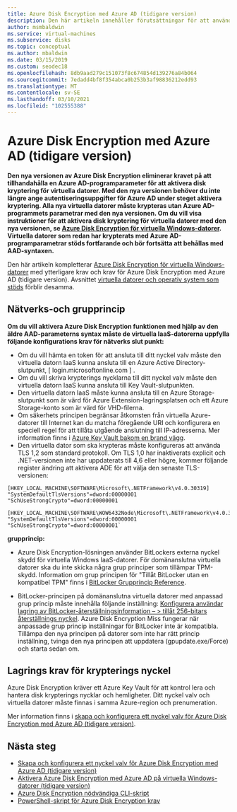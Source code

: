 ```yaml
---
title: Azure Disk Encryption med Azure AD (tidigare version)
description: Den här artikeln innehåller förutsättningar för att använda Microsoft Azure disk kryptering för virtuella IaaS-datorer.
author: msmbaldwin
ms.service: virtual-machines
ms.subservice: disks
ms.topic: conceptual
ms.author: mbaldwin
ms.date: 03/15/2019
ms.custom: seodec18
ms.openlocfilehash: 8db9aad279c151073f8c674854d139276a84b064
ms.sourcegitcommit: 7edadd4bf8f354abca0b253b3af98836212edd93
ms.translationtype: MT
ms.contentlocale: sv-SE
ms.lasthandoff: 03/10/2021
ms.locfileid: "102555388"
---
```

# <a name="azure-disk-encryption-with-azure-ad-previous-release"></a>Azure Disk Encryption med Azure AD (tidigare version)

**Den nya versionen av Azure Disk Encryption eliminerar kravet på att tillhandahålla en Azure AD-programparameter för att aktivera disk kryptering för virtuella datorer. Med den nya versionen behöver du inte längre ange autentiseringsuppgifter för Azure AD under steget aktivera kryptering. Alla nya virtuella datorer måste krypteras utan Azure AD-programmets parametrar med den nya versionen. Om du vill visa instruktioner för att aktivera disk kryptering för virtuella datorer med den nya versionen, se [Azure Disk Encryption för virtuella Windows-datorer](disk-encryption-overview.md). Virtuella datorer som redan har krypterats med Azure AD-programparametrar stöds fortfarande och bör fortsätta att behållas med AAD-syntaxen.**

Den här artikeln kompletterar [Azure Disk Encryption för virtuella Windows-datorer](disk-encryption-overview.md) med ytterligare krav och krav för Azure Disk Encryption med Azure AD (tidigare version). Avsnittet [virtuella datorer och operativ system som stöds](disk-encryption-overview.md#supported-vms-and-operating-systems) förblir desamma.

## <a name="networking-and-group-policy"></a>Nätverks-och grupprincip

**Om du vill aktivera Azure Disk Encryption funktionen med hjälp av den äldre AAD-parameterns syntax måste de virtuella IaaS-datorerna uppfylla följande konfigurations krav för nätverks slut punkt:** 
  - Om du vill hämta en token för att ansluta till ditt nyckel valv måste den virtuella datorn IaaS kunna ansluta till en Azure Active Directory-slutpunkt, \[ login.microsoftonline.com \] .
  - Om du vill skriva krypterings nycklarna till ditt nyckel valv måste den virtuella datorn IaaS kunna ansluta till Key Vault-slutpunkten.
  - Den virtuella datorn IaaS måste kunna ansluta till en Azure Storage-slutpunkt som är värd för Azure Extension-lagringsplatsen och ett Azure Storage-konto som är värd för VHD-filerna.
  -  Om säkerhets principen begränsar åtkomsten från virtuella Azure-datorer till Internet kan du matcha föregående URI och konfigurera en speciell regel för att tillåta utgående anslutning till IP-adresserna. Mer information finns i [Azure Key Vault bakom en brand vägg](../../key-vault/general/access-behind-firewall.md).
  - Den virtuella dator som ska krypteras måste konfigureras att använda TLS 1,2 som standard protokoll. Om TLS 1,0 har inaktiverats explicit och .NET-versionen inte har uppdaterats till 4,6 eller högre, kommer följande register ändring att aktivera ADE för att välja den senaste TLS-versionen:

```console
[HKEY_LOCAL_MACHINE\SOFTWARE\Microsoft\.NETFramework\v4.0.30319]
"SystemDefaultTlsVersions"=dword:00000001
"SchUseStrongCrypto"=dword:00000001

[HKEY_LOCAL_MACHINE\SOFTWARE\WOW6432Node\Microsoft\.NETFramework\v4.0.30319]
"SystemDefaultTlsVersions"=dword:00000001
"SchUseStrongCrypto"=dword:00000001` 
```

**grupprincip:**
 - Azure Disk Encryption-lösningen använder BitLockers externa nyckel skydd för virtuella Windows IaaS-datorer. För domänanslutna virtuella datorer ska du inte skicka några grup principer som tillämpar TPM-skydd. Information om grup principen för "Tillåt BitLocker utan en kompatibel TPM" finns i [BitLocker Grupprincip Reference](/windows/security/information-protection/bitlocker/bitlocker-group-policy-settings#bkmk-unlockpol1).

-  BitLocker-principen på domänanslutna virtuella datorer med anpassad grup princip måste innehålla följande inställning: [Konfigurera användar lagring av BitLocker-återställningsinformation – > tillåt 256-bitars återställnings nyckel](/windows/security/information-protection/bitlocker/bitlocker-group-policy-settings). Azure Disk Encryption Miss fungerar när anpassade grup princip inställningar för BitLocker inte är kompatibla. Tillämpa den nya principen på datorer som inte har rätt princip inställning, tvinga den nya principen att uppdatera (gpupdate.exe/Force) och starta sedan om.  

## <a name="encryption-key-storage-requirements"></a>Lagrings krav för krypterings nyckel  

Azure Disk Encryption kräver ett Azure Key Vault för att kontrol lera och hantera disk krypterings nycklar och hemligheter. Ditt nyckel valv och virtuella datorer måste finnas i samma Azure-region och prenumeration.

Mer information finns i [skapa och konfigurera ett nyckel valv för Azure Disk Encryption med Azure AD (tidigare version)](disk-encryption-key-vault-aad.md).
 
## <a name="next-steps"></a>Nästa steg

- [Skapa och konfigurera ett nyckel valv för Azure Disk Encryption med Azure AD (tidigare version)](disk-encryption-key-vault-aad.md)
- [Aktivera Azure Disk Encryption med Azure AD på virtuella Windows-datorer (tidigare version)](disk-encryption-windows-aad.md)
- [Azure Disk Encryption nödvändiga CLI-skript](https://github.com/ejarvi/ade-cli-getting-started)
- [PowerShell-skript för Azure Disk Encryption krav](https://github.com/Azure/azure-powershell/tree/master/src/Compute/Compute/Extension/AzureDiskEncryption/Scripts)
